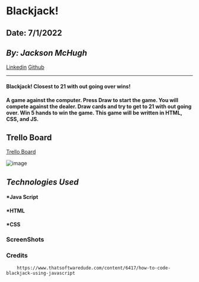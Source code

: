 # **Blackjack!**

## Date: 7/1/2022

## _By: Jackson McHugh_

[Linkedin](https://www.linkedin.com/in/jackson-mchugh-a12668239/) [Github](https://github.com/Jacksonmchugh/Blackjack)

---

#### Blackjack! Closest to 21 with out going over wins!

#### A game against the computer. Press Draw to start the game. You will compete against the dealer. Draw cards and try to get to 21 with out going over. Win 5 hands to win the game. This game will be written in HTML, CSS, and JS.

## Trello Board

[Trello Board](https://trello.com/b/B81u95ds/blackjack)

![image](https://i.imgur.com/aHsvWEo.png)

## _Technologies Used_

#### \*Java Script

#### \*HTML

#### \*CSS

### **ScreenShots**

### **Credits**

        https://www.thatsoftwaredude.com/content/6417/how-to-code-blackjack-using-javascript
